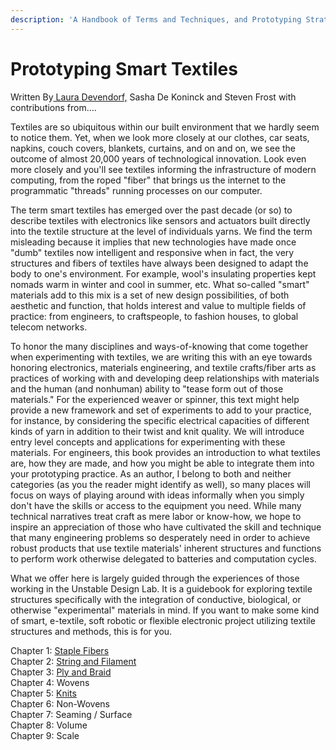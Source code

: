 ```yaml
---
description: 'A Handbook of Terms and Techniques, and Prototyping Strategies.'
---
```


# Prototyping Smart Textiles

Written By[ Laura Devendorf,](https://github.com/devendork) Sasha De Koninck and Steven Frost with contributions from....

Textiles are so ubiquitous within our built environment that we hardly seem to notice them. Yet, when we look more closely at our clothes, car seats, napkins, couch covers, blankets, curtains, and on and on, we see the outcome of almost 20,000 years of technological innovation. Look even more closely and you'll see textiles informing the infrastructure of modern computing, from the roped "fiber" that brings us the internet to the programmatic "threads" running processes on our computer. 

The term smart textiles has emerged over the past decade \(or so\) to describe textiles with electronics like sensors and actuators built directly into the textile structure at the level of individuals yarns. We find the term misleading because it implies that new technologies have made once "dumb" textiles now intelligent and responsive when in fact, the very structures and fibers of textiles have always been designed to adapt the body to one's environment. For example, wool's insulating properties kept nomads warm in winter and cool in summer, etc. What so-called "smart" materials add to this mix is a set of new design possibilities, of both aesthetic and function, that holds interest and value to multiple fields of practice: from engineers, to craftspeople, to fashion houses, to global telecom networks. 

To honor the many disciplines and ways-of-knowing that come together when experimenting with textiles, we are writing this with an eye towards honoring electronics, materials engineering, and textile crafts/fiber arts as practices of working with and developing deep relationships with materials and the human \(and nonhuman\) ability to "tease form out of those materials." For the experienced weaver or spinner, this text might help provide a new framework and set of experiments to add to your practice, for instance, by considering the specific electrical capacities of different kinds of yarn in addition to their twist and knit quality. We will introduce entry level concepts and applications for experimenting with these materials. For engineers, this book provides an introduction to what textiles are, how they are made, and how you might be able to integrate them into your prototyping practice. As an author, I belong to both and neither categories \(as you the reader might identify as well\), so many places will focus on ways of playing around with ideas informally when you simply don't have the skills or access to the equipment you need. While many technical narratives treat craft as mere labor or know-how, we hope to inspire an appreciation of those who have cultivated the skill and technique that many engineering problems so desperately need in order to achieve robust products that use textile materials' inherent structures and functions to perform work otherwise delegated to batteries and computation cycles. 

What we offer here is largely guided through the experiences of those working in the Unstable Design Lab. It is a guidebook for exploring textile structures specifically with the integration of  conductive, biological, or otherwise "experimental" materials in mind. If you want to make some kind of smart, e-textile, soft robotic or flexible electronic project utilizing textile structures and methods, this is for you. 



Chapter 1: [Staple Fibers](fiber/)  
Chapter 2: [String and Filament](string-and-filament/)  
Chapter 3: [Ply and Braid](yarn-ply-and-dye/)  
Chapter 4: Wovens  
Chapter 5: [Knits](knit.md)  
Chapter 6: Non-Wovens  
Chapter 7: Seaming / Surface  
Chapter 8: Volume  
Chapter 9: Scale  
  


